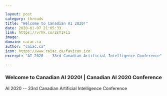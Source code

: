```yaml
---

layout: post
category: threads
title: "Welcome to Canadian AI 2020!"
date: 2020-01-07 21:05:33
link: https://vrhk.co/2sY1Fi1
image: 
domain: caiac.ca
author: "caiac.ca"
icon: https://www.caiac.ca/favicon.ico
excerpt: "AI 2020 -- 33rd Canadian Artificial Intelligence Conference"

---
```


### Welcome to Canadian AI 2020! | Canadian AI 2020 Conference

AI 2020 -- 33rd Canadian Artificial Intelligence Conference